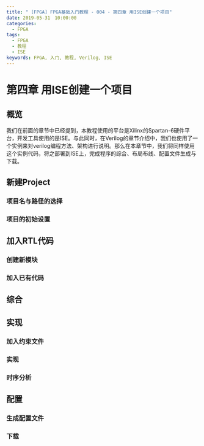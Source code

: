```yaml
---
title: " [FPGA] FPGA基础入门教程 - 004 - 第四章 用ISE创建一个项目"
date: 2019-05-31　10:00:00
categories:
  - FPGA
tags:
  - FPGA
  - 教程
  - ISE
keywords: FPGA, 入门, 教程, Verilog, ISE
---
```


# 第四章 用ISE创建一个项目

## 概览
我们在前面的章节中已经提到，本教程使用的平台是Xilinx的Spartan-6硬件平台，开发工具使用的是ISE。与此同时，在Verilog的章节介绍中，我们也使用了一个实例来对verilog编程方法、架构进行说明。那么在本章节中，我们将同样使用这个实例代码，将之部署到ISE上，完成程序的综合、布局布线、配置文件生成与下载。

## 新建Project

### 项目名与路径的选择
### 项目的初始设置


## 加入RTL代码

### 创建新模块


### 加入已有代码



## 综合


## 实现
### 加入约束文件


### 实现



### 时序分析


## 配置

### 生成配置文件


### 下载
